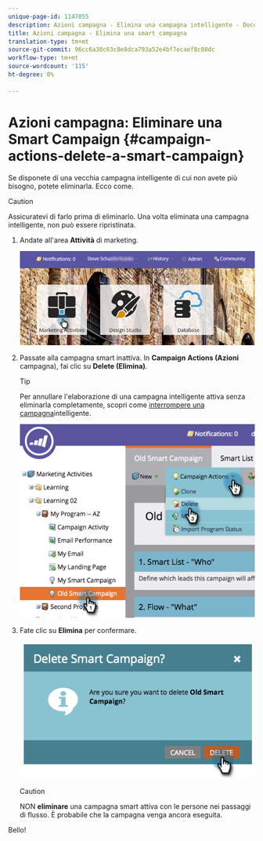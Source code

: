 ```yaml
---
unique-page-id: 1147055
description: Azioni campagna - Elimina una campagna intelligente - Documenti Marketo - Documentazione prodotto
title: Azioni campagna - Elimina una smart campagna
translation-type: tm+mt
source-git-commit: 96cc6a30c63c8e8dca793a52e4bf7ecaef8c08dc
workflow-type: tm+mt
source-wordcount: '115'
ht-degree: 0%

---
```



# Azioni campagna: Eliminare una Smart Campaign {#campaign-actions-delete-a-smart-campaign}

Se disponete di una vecchia campagna intelligente di cui non avete più bisogno, potete eliminarla. Ecco come.

>[!CAUTION]
>
>Assicuratevi di farlo prima di eliminarlo. Una volta eliminata una campagna intelligente, non può essere ripristinata.

1. Andate all&#39;area **Attività** di marketing.

   ![](assets/login-marketing-activities-1.png)

1. Passate alla campagna smart inattiva. In **Campaign** **Actions (Azioni** campagna), fai clic su **Delete (Elimina)**.

   >[!TIP]
   >
   >Per annullare l&#39;elaborazione di una campagna intelligente attiva senza eliminarla completamente, scopri come [interrompere una campagna](abort-a-smart-campaign.md)intelligente.

   ![](assets/image2014-9-22-16-3a41-3a55.png)

1. Fate clic su **Elimina** per confermare.

   ![](assets/image2014-9-22-16-3a41-3a59.png)

   >[!CAUTION]
   >
   >NON **eliminare** una campagna smart attiva con le persone nei passaggi di flusso. È probabile che la campagna venga ancora eseguita.

Bello!